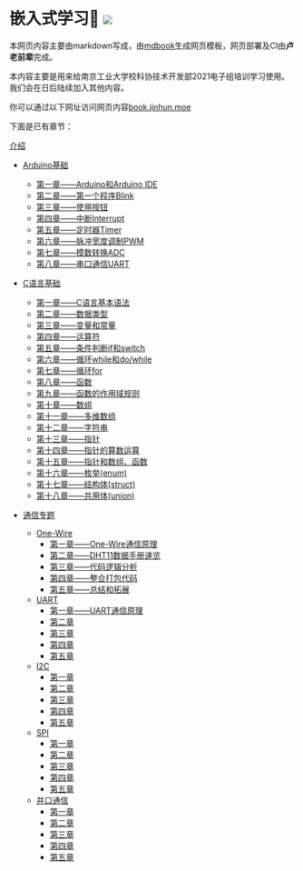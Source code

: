 <h1>
  嵌入式学习👻
  <a href="https://drone.jinhun.moe/MR-Addict/Doc-Share">
    <img src="https://drone.jinhun.moe/api/badges/MR-Addict/Doc-Share/status.svg" />
  </a>
</h1>

本网页内容主要由markdown写成，由[mdbook](https://rust-lang.github.io/mdBook/)生成网页模板，网页部署及CI由**卢老前辈**完成。

本内容主要是用来给南京工业大学校科协技术开发部2021电子组培训学习使用。我们会在日后陆续加入其他内容。

你可以通过以下网址访问网页内容[book.jinhun.moe](https://book.jinhun.moe/)

下面是已有章节：

[介绍](./src/README.md)

- [Arduino基础](./src/Arduino基础/README.md)
  - [第一章——Arduino和Arduino IDE](./src/Arduino基础/第一章.md)
  - [第二章——第一个程序Blink](./src/Arduino基础/第二章.md)
  - [第三章——使用按钮](./src/Arduino基础/第三章.md)
  - [第四章——中断Interrupt](./src/Arduino基础/第四章.md)
  - [第五章——定时器Timer](./src/Arduino基础/第五章.md)
  - [第六章——脉冲宽度调制PWM](./src/Arduino基础/第六章.md)
  - [第七章——模数转换ADC](./src/Arduino基础/第七章.md)
  - [第八章——串口通信UART](./src/Arduino基础/第八章.md)

- [C语言基础](./src/C语言基础/README.md)
  - [第一章——C语言基本语法](./src/C语言基础/第一章.md)
  - [第二章——数据类型](./src/C语言基础/第二章.md)
  - [第三章——变量和常量](./src/C语言基础/第三章.md)
  - [第四章——运算符](./src/C语言基础/第四章.md)
  - [第五章——条件判断if和switch](./src/C语言基础/第五章.md)
  - [第六章——循环while和do/while](./src/C语言基础/第六章.md)
  - [第七章——循环for](./src/C语言基础/第七章.md)
  - [第八章——函数](./src/C语言基础/第八章.md)
  - [第九章——函数的作用域规则](./src/C语言基础/第九章.md)
  - [第十章——数组](./src/C语言基础/第十章.md)
  - [第十一章——多维数组](./src/C语言基础/第十一章.md)
  - [第十二章——字符串](./src/C语言基础/第十二章.md)
  - [第十三章——指针](./src/C语言基础/第十三章.md)
  - [第十四章——指针的算数运算](./src/C语言基础/第十四章.md)
  - [第十五章——指针和数组、函数](./src/C语言基础/第十五章.md)
  - [第十六章——枚举(enum)](./src/C语言基础/第十六章.md)
  - [第十七章——结构体(struct)](./src/C语言基础/第十七章.md)
  - [第十八章——共用体(union)](./src/C语言基础/第十八章.md)

- [通信专题](./src/通信专题/README.md)
  - [One-Wire](./src/通信专题/串口通信/One-Wire/README.md)
    - [第一章——One-Wire通信原理](./src/通信专题/串口通信/One-Wire/第一章.md)
    - [第二章——DHT11数据手册速览](./src/通信专题/串口通信/One-Wire/第二章.md)
    - [第三章——代码逻辑分析](./src/通信专题/串口通信/One-Wire/第三章.md)
    - [第四章——整合打包代码](./src/通信专题/串口通信/One-Wire/第四章.md)
    - [第五章——总结和拓展](./src/通信专题/串口通信/One-Wire/第五章.md)
  - [UART](./src/通信专题/串口通信/UART/README.md)
    - [第一章——UART通信原理](./src/通信专题/串口通信/UART/第一章.md)
    - [第二章](./src/通信专题/串口通信/UART/第一章.md)
    - [第三章](./src/通信专题/串口通信/UART/第三章.md)
    - [第四章](./src/通信专题/串口通信/UART/第四章.md)
    - [第五章](./src/通信专题/串口通信/UART/第五章.md)
  - [I2C](./src/通信专题/串口通信/I2C/README.md)
    - [第一章](./src/通信专题/串口通信/I2C/第一章.md)
    - [第二章](./src/通信专题/串口通信/I2C/第一章.md)
    - [第三章](./src/通信专题/串口通信/I2C/第三章.md)
    - [第四章](./src/通信专题/串口通信/I2C/第四章.md)
    - [第五章](./src/通信专题/串口通信/I2C/第五章.md)
  - [SPI](./src/通信专题/串口通信/SPI/README.md)
    - [第一章](./src/通信专题/串口通信/SPI/第一章.md)
    - [第二章](./src/通信专题/串口通信/SPI/第一章.md)
    - [第三章](./src/通信专题/串口通信/SPI/第三章.md)
    - [第四章](./src/通信专题/串口通信/SPI/第四章.md)
    - [第五章](./src/通信专题/串口通信/SPI/第五章.md)
  - [并口通信](./src/通信专题/并口通信/README.md)
    - [第一章](./src/通信专题/并口通信/第一章.md)
    - [第二章](./src/通信专题/并口通信/第一章.md)
    - [第三章](./src/通信专题/并口通信/第三章.md)
    - [第四章](./src/通信专题/并口通信/第四章.md)
    - [第五章](./src/通信专题/并口通信/第五章.md)